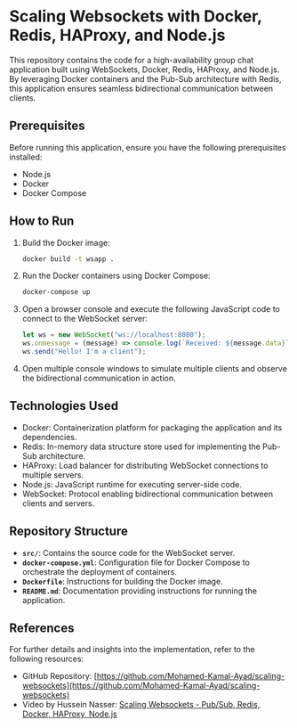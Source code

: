 # Scaling Websockets with Docker, Redis, HAProxy, and Node.js

This repository contains the code for a high-availability group chat application built using WebSockets, Docker, Redis, HAProxy, and Node.js. By leveraging Docker containers and the Pub-Sub architecture with Redis, this application ensures seamless bidirectional communication between clients.

## Prerequisites

Before running this application, ensure you have the following prerequisites installed:

- Node.js
- Docker
- Docker Compose

## How to Run

1. Build the Docker image:

   ```bash
   docker build -t wsapp .
   ```

2. Run the Docker containers using Docker Compose:

   ```bash
   docker-compose up
   ```

3. Open a browser console and execute the following JavaScript code to connect to the WebSocket server:

   ```javascript
   let ws = new WebSocket("ws://localhost:8080");
   ws.onmessage = (message) => console.log(`Received: ${message.data}`);
   ws.send("Hello! I'm a client");
   ```

4. Open multiple console windows to simulate multiple clients and observe the bidirectional communication in action.

## Technologies Used

- Docker: Containerization platform for packaging the application and its dependencies.
- Redis: In-memory data structure store used for implementing the Pub-Sub architecture.
- HAProxy: Load balancer for distributing WebSocket connections to multiple servers.
- Node.js: JavaScript runtime for executing server-side code.
- WebSocket: Protocol enabling bidirectional communication between clients and servers.

## Repository Structure

- **`src/`**: Contains the source code for the WebSocket server.
- **`docker-compose.yml`**: Configuration file for Docker Compose to orchestrate the deployment of containers.
- **`Dockerfile`**: Instructions for building the Docker image.
- **`README.md`**: Documentation providing instructions for running the application.

## References

For further details and insights into the implementation, refer to the following resources:

- GitHub Repository: [https://github.com/Mohamed-Kamal-Ayad/scaling-websockets](https://github.com/Mohamed-Kamal-Ayad/scaling-websockets)
- Video by Hussein Nasser: [Scaling Websockets - Pub/Sub, Redis, Docker, HAProxy, Node.js](https://www.youtube.com/watch?v=gzIcGhJC8hA&ab_channel=HusseinNasser)
